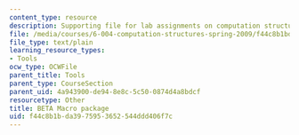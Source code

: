```yaml
---
content_type: resource
description: Supporting file for lab assignments on computation structures.
file: /media/courses/6-004-computation-structures-spring-2009/f44c8b1bda3975953652544ddd406f7c_beta.uasm
file_type: text/plain
learning_resource_types:
- Tools
ocw_type: OCWFile
parent_title: Tools
parent_type: CourseSection
parent_uid: 4a943900-de94-8e8c-5c50-0874d4a8bdcf
resourcetype: Other
title: BETA Macro package
uid: f44c8b1b-da39-7595-3652-544ddd406f7c
---
```

